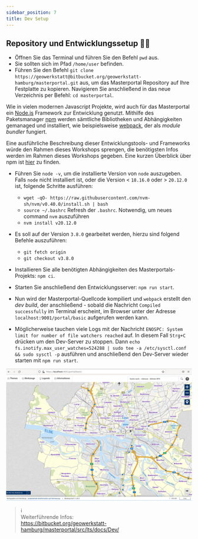 ```yaml
---
sidebar_position: 7
title: Dev Setup
---
```


## Repository und Entwicklungssetup 👨‍💻

- Öffnen Sie das Terminal und führen Sie den Befehl `pwd` aus.
- Sie sollten sich im Pfad `/home/user` befinden.
- Führen Sie den Befehl `git clone https://geowerkstatt@bitbucket.org/geowerkstatt-hamburg/masterportal.git` aus, um das Masterportal Repository auf Ihre Festplatte zu kopieren. Navigieren Sie anschließend in das neue Verzeichnis per Befehl: `cd masterportal`.

Wie in vielen modernen Javascript Projekte, wird auch für das Masterportal ein [Node.js](https://github.com/nodejs/node) Framework zur Entwicklung genutzt. Mithilfe des Paketsmanager [npm](https://www.npmjs.com/) werden sämtliche Bibliotheken und Abhängigkeiten gemanaged und installiert, wie beispielsweise [webpack](https://github.com/webpack/webpack), der als *module bundler* fungiert.

Eine ausführliche Beschreibung dieser Entwicklungstools- und Frameworks würde den Rahmen dieses Workshops sprengen, die benötigsten Infos werden im Rahmen dieses Workshops gegeben. Eine kurzen Überblick über npm ist [hier](../basics/npm.md) zu finden.

- Führen Sie `node -v`, um die installierte Version von `node` auszugeben.
Falls `node` nicht installiert ist, oder die Version < `18.16.0` oder > `20.12.0` ist, folgende Schritte ausführen: 
    - `wget -qO- https://raw.githubusercontent.com/nvm-sh/nvm/v0.40.0/install.sh | bash`
    - `source ~/.bashrc` Refresh der `.bashrc`. Notwendig, um neues command `nvm` auszuführen
    - `nvm install v20.12.0`
    
    
- Es soll auf der Version `3.8.0` gearbeitet werden, hierzu sind folgend Befehle auszuführen:
    - `git fetch origin`
    - `git checkout v3.8.0`

- Installieren Sie alle benötigten Abhängigkeiten des Masterportals-Projekts: `npm ci`.

- Starten Sie anschließend den Entwicklungsserver: `npm run start`.

- Nun wird der Masterportal-Quellcode kompiliert und `webpack` erstellt den *dev build*, der anschließend - sobald die Nachricht `Compiled successfully` im Terminal erscheint, im Browser unter der Adresse `localhost:9001/portal/basic` aufgerufen werden kann.

- Möglicherweise tauchen viele Logs mit der Nachricht `ENOSPC: System limit for number of file watchers reached` auf. In diesem Fall `Strg+C` drücken um den Dev-Server zu stoppen. Dann `echo fs.inotify.max_user_watches=524288 | sudo tee -a /etc/sysctl.conf && sudo sysctl -p` ausführen und anschließend den Dev-Server wieder starten mit `npm run start`.
   

![Startansicht des Portals basic.](../assets/mp_startview.png)

> ℹ️  
> Weiterführende Infos:  
> https://bitbucket.org/geowerkstatt-hamburg/masterportal/src/lts/docs/Dev/
